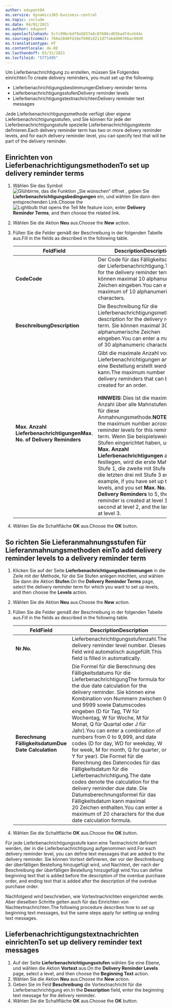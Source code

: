 ```yaml
---
author: edupont04
ms.service: dynamics365-business-central
ms.topic: include
ms.date: 04/01/2021
ms.author: edupont
ms.openlocfilehash: 5cfc99bcbdf9a5037e8c87686cd65badf4ce544c
ms.sourcegitcommit: 766e2840fd16efb901d211d7fa64d96766ac99d9
ms.translationtype: HT
ms.contentlocale: de-DE
ms.lasthandoff: 03/31/2021
ms.locfileid: "5771495"
---
```

<span data-ttu-id="a30bf-101">Um Lieferbenachrichtigung zu erstellen, müssen Sie Folgendes einrichten:</span><span class="sxs-lookup"><span data-stu-id="a30bf-101">To create delivery reminders, you must set up the following:</span></span>  

- <span data-ttu-id="a30bf-102">Lieferbenachrichtigungsbestimmungen</span><span class="sxs-lookup"><span data-stu-id="a30bf-102">Delivery reminder terms</span></span>  
- <span data-ttu-id="a30bf-103">Lieferbenachrichtigungsstufen</span><span class="sxs-lookup"><span data-stu-id="a30bf-103">Delivery reminder levels</span></span>  
- <span data-ttu-id="a30bf-104">Lieferbenachrichtigungstextnachrichten</span><span class="sxs-lookup"><span data-stu-id="a30bf-104">Delivery reminder text messages</span></span>  

<span data-ttu-id="a30bf-105">Jede Lieferbenachrichtigungsmethode verfügt über eigene Lieferbenachrichtigungsstufen, und Sie können für jede der Lieferbenachrichtigungsstufe spezielle Lieferbenachrichtigungstexte definieren.</span><span class="sxs-lookup"><span data-stu-id="a30bf-105">Each delivery reminder term has two or more delivery reminder levels, and for each delivery reminder level, you can specify text that will be part of the delivery reminder.</span></span>  

## <a name="to-set-up-delivery-reminder-terms"></a><span data-ttu-id="a30bf-106">Einrichten von Lieferbenachrichtigungsmethoden</span><span class="sxs-lookup"><span data-stu-id="a30bf-106">To set up delivery reminder terms</span></span>  

1. <span data-ttu-id="a30bf-107">Wählen Sie das Symbol ![Glühbirne, das die Funktion „Sie wünschen“ öffnet](../../../media/ui-search/search_small.png "Tell me-Funktion") , geben Sie **Lieferbenachrichtigungsbedingungen** ein, und wählen Sie dann den entsprechenden Link.</span><span class="sxs-lookup"><span data-stu-id="a30bf-107">Choose the ![Lightbulb that opens the Tell Me feature](../../../media/ui-search/search_small.png "Tell me what you want to do") icon, enter **Delivery Reminder Terms**, and then choose the related link.</span></span>  
2. <span data-ttu-id="a30bf-108">Wählen Sie die Aktion **Neu** aus.</span><span class="sxs-lookup"><span data-stu-id="a30bf-108">Choose the **New** action.</span></span>  
3. <span data-ttu-id="a30bf-109">Füllen Sie die Felder gemäß der Beschreibung in der folgenden Tabelle aus.</span><span class="sxs-lookup"><span data-stu-id="a30bf-109">Fill in the fields as described in the following table.</span></span>  

    |<span data-ttu-id="a30bf-110">Feld</span><span class="sxs-lookup"><span data-stu-id="a30bf-110">Field</span></span>|<span data-ttu-id="a30bf-111">Description</span><span class="sxs-lookup"><span data-stu-id="a30bf-111">Description</span></span>|  
    |---------------------------------|---------------------------------------|  
    |<span data-ttu-id="a30bf-112">**Code**</span><span class="sxs-lookup"><span data-stu-id="a30bf-112">**Code**</span></span>|<span data-ttu-id="a30bf-113">Der Code für das Fälligkeitsdatum der Lieferbenachrichtigung.</span><span class="sxs-lookup"><span data-stu-id="a30bf-113">The code for the delivery reminder term.</span></span> <span data-ttu-id="a30bf-114">Sie können maximal 10 alphanumerische Zeichen eingeben.</span><span class="sxs-lookup"><span data-stu-id="a30bf-114">You can enter a maximum of 10 alphanumeric characters.</span></span>|  
    |<span data-ttu-id="a30bf-115">**Beschreibung**</span><span class="sxs-lookup"><span data-stu-id="a30bf-115">**Description**</span></span>|<span data-ttu-id="a30bf-116">Die Beschreibung für die Lieferbenachrichtigungsmethode.</span><span class="sxs-lookup"><span data-stu-id="a30bf-116">The description for the delivery reminder term.</span></span> <span data-ttu-id="a30bf-117">Sie können maximal 30 alphanumerische Zeichen eingeben.</span><span class="sxs-lookup"><span data-stu-id="a30bf-117">You can enter a maximum of 30 alphanumeric characters.</span></span>|  
    |<span data-ttu-id="a30bf-118">**Max. Anzahl Lieferbenachrichtigungen**</span><span class="sxs-lookup"><span data-stu-id="a30bf-118">**Max. No. of Delivery Reminders**</span></span>|<span data-ttu-id="a30bf-119">Gibt die maximale Anzahl von Lieferbenachrichtigungen an, die für eine Bestellung erstellt werden kann.</span><span class="sxs-lookup"><span data-stu-id="a30bf-119">The maximum number of delivery reminders that can be created for an order.</span></span><br /><br /> <span data-ttu-id="a30bf-120">**HINWEIS:** Dies ist die maximale Anzahl über alle Mahnstufen hinweg für diese Anmahnungsmethode.</span><span class="sxs-lookup"><span data-stu-id="a30bf-120">**NOTE:** This is the maximum number across all reminder levels for this reminder term.</span></span> <span data-ttu-id="a30bf-121">Wenn Sie beispielsweise drei Stufen eingerichtet haben, und Sie **Max. Anzahl Lieferbenachrichtigungen** auf 5 festlegen, wird die erste Mahnung mit Stufe 1, die zweite mit Stufe 2 und die letzten drei mit Stufe 3 erstellt.</span><span class="sxs-lookup"><span data-stu-id="a30bf-121">For example, if you have set up three levels, and you set **Max. No. of Delivery Reminders** to 5, the first reminder is created at level 1, the second at level 2, and the last three at level 3.</span></span>|  

4. <span data-ttu-id="a30bf-122">Wählen Sie die Schaltfläche **OK** aus.</span><span class="sxs-lookup"><span data-stu-id="a30bf-122">Choose the **OK** button.</span></span>  

## <a name="to-add-delivery-reminder-levels-to-a-delivery-reminder-term"></a><span data-ttu-id="a30bf-123">So richten Sie Lieferanmahnungsstufen für Lieferanmahnungsmethoden ein</span><span class="sxs-lookup"><span data-stu-id="a30bf-123">To add delivery reminder levels to a delivery reminder term</span></span>  

1. <span data-ttu-id="a30bf-124">Klicken Sie auf der Seite **Lieferbenachrichtigungsbestimmungen** in die Zeile mit der Methode, für die Sie Stufen anlegen möchten, und wählen Sie dann die Aktion **Stufen**.</span><span class="sxs-lookup"><span data-stu-id="a30bf-124">On the **Delivery Reminder Terms** page, select the delivery reminder term for which you want to set up levels, and then choose the **Levels** action.</span></span>  
2. <span data-ttu-id="a30bf-125">Wählen Sie die Aktion **Neu** aus.</span><span class="sxs-lookup"><span data-stu-id="a30bf-125">Choose the **New** action.</span></span>  
3. <span data-ttu-id="a30bf-126">Füllen Sie die Felder gemäß der Beschreibung in der folgenden Tabelle aus.</span><span class="sxs-lookup"><span data-stu-id="a30bf-126">Fill in the fields as described in the following table.</span></span>  

    |<span data-ttu-id="a30bf-127">Feld</span><span class="sxs-lookup"><span data-stu-id="a30bf-127">Field</span></span>|<span data-ttu-id="a30bf-128">Description</span><span class="sxs-lookup"><span data-stu-id="a30bf-128">Description</span></span>|  
    |---------------------------------|---------------------------------------|  
    |<span data-ttu-id="a30bf-129">**Nr.**</span><span class="sxs-lookup"><span data-stu-id="a30bf-129">**No.**</span></span>|<span data-ttu-id="a30bf-130">Lieferbenachrichtigungsstufenzahl.</span><span class="sxs-lookup"><span data-stu-id="a30bf-130">The delivery reminder level number.</span></span> <span data-ttu-id="a30bf-131">Dieses Feld wird automatisch ausgefüllt.</span><span class="sxs-lookup"><span data-stu-id="a30bf-131">This field is filled in automatically.</span></span>|  
    |<span data-ttu-id="a30bf-132">**Berechnung Fälligkeitsdatum**</span><span class="sxs-lookup"><span data-stu-id="a30bf-132">**Due Date Calculation**</span></span>|<span data-ttu-id="a30bf-133">Die Formel für die Berechnung des Fälligkeitsdatums für die Lieferbenachrichtigung</span><span class="sxs-lookup"><span data-stu-id="a30bf-133">The formula for the due date calculation for the delivery reminder.</span></span> <span data-ttu-id="a30bf-134">Sie können eine Kombination von Nummern zwischen 0 und 9999 sowie Datumscodes eingeben (D für Tag, TW für Wochentag, W für Woche, M für Monat, Q für Quartal oder J für Jahr).</span><span class="sxs-lookup"><span data-stu-id="a30bf-134">You can enter a combination of numbers from 0 to 9,999, and date codes (D for day, WD for weekday, W for week, M for month, Q for quarter, or Y for year).</span></span> <span data-ttu-id="a30bf-135">Die Formel für die Berechnung des Datencodes für das Fälligkeitsdatum für die Lieferbenachrichtigung.</span><span class="sxs-lookup"><span data-stu-id="a30bf-135">The date codes denote the calculation for the delivery reminder due date.</span></span> <span data-ttu-id="a30bf-136">Die Datumsberechnungsformel für das Fälligkeitsdatum kann maximal 20 Zeichen enthalten.</span><span class="sxs-lookup"><span data-stu-id="a30bf-136">You can enter a maximum of 20 characters for the due date calculation formula.</span></span>|  

4. <span data-ttu-id="a30bf-137">Wählen Sie die Schaltfläche **OK** aus.</span><span class="sxs-lookup"><span data-stu-id="a30bf-137">Choose the **OK** button.</span></span>  

<span data-ttu-id="a30bf-138">Für jede Lieferbenachrichtigungsstufe kann eine Textnachricht definiert werden, der in die Lieferbenachrichtigung aufgenommen wird.</span><span class="sxs-lookup"><span data-stu-id="a30bf-138">For each delivery reminder level, you can define text messages that are added to the delivery reminder.</span></span> <span data-ttu-id="a30bf-139">Sie können Vortext definieren, der vor der Beschreibung der überfälligen Bestellung hinzugefügt wird, und Nachtext, der nach der Beschreibung der überfälligen Bestellung hinzugefügt wird.</span><span class="sxs-lookup"><span data-stu-id="a30bf-139">You can define beginning text that is added before the description of the overdue purchase order, and ending text that is added after the description of the overdue purchase order.</span></span>  

<span data-ttu-id="a30bf-140">Nachfolgend wird beschrieben, wie Vortextnachrichten eingerichtet werde. Aber dieselben Schritte gelten auch für das Einrichten von Nachtextnachrichten.</span><span class="sxs-lookup"><span data-stu-id="a30bf-140">The following procedure describes how to set up beginning text messages, but the same steps apply for setting up ending text messages.</span></span>  

## <a name="to-set-up-delivery-reminder-text-messages"></a><span data-ttu-id="a30bf-141">Lieferbenachrichtigungstextnachrichten einrichten</span><span class="sxs-lookup"><span data-stu-id="a30bf-141">To set up delivery reminder text messages</span></span>  

1. <span data-ttu-id="a30bf-142">Auf der Seite **Lieferbenachrichtigungsstufen** wählen Sie eine Ebene, und wählen die Aktion **Vortext** aus.</span><span class="sxs-lookup"><span data-stu-id="a30bf-142">On the **Delivery Reminder Levels** page, select a level, and then choose the **Beginning Text** action.</span></span>  
2. <span data-ttu-id="a30bf-143">Wählen Sie die Aktion **Neu** aus.</span><span class="sxs-lookup"><span data-stu-id="a30bf-143">Choose the **New** action.</span></span>  
3. <span data-ttu-id="a30bf-144">Geben Sie im Feld **Beschreibung** die Vortextnachricht für die Lieferbenachrichtigung ein.</span><span class="sxs-lookup"><span data-stu-id="a30bf-144">In the **Description** field, enter the beginning text message for the delivery reminder.</span></span>  
4. <span data-ttu-id="a30bf-145">Wählen Sie die Schaltfläche **OK** aus.</span><span class="sxs-lookup"><span data-stu-id="a30bf-145">Choose the **OK** button.</span></span>  
